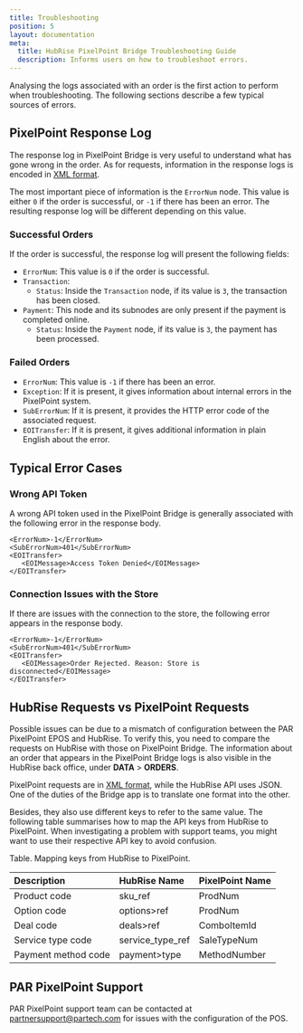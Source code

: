 ```yaml
---
title: Troubleshooting
position: 5
layout: documentation
meta:
  title: HubRise PixelPoint Bridge Troubleshooting Guide
  description: Informs users on how to troubleshoot errors.
---
```


Analysing the logs associated with an order is the first action to perform when troubleshooting. The following sections describe a few typical sources of errors.

## PixelPoint Response Log

The response log in PixelPoint Bridge is very useful to understand what has gone wrong in the order. As for requests, information in the response logs is encoded in [XML format](/apps/pixelpoint-bridge/understanding-logs/#an-xml-primer).

The most important piece of information is the `ErrorNum` node. This value is either `0` if the order is successful, or `-1` if there has been an error. The resulting response log will be different depending on this value.

### Successful Orders

If the order is successful, the response log will present the following fields:

- `ErrorNum`: This value is `0` if the order is successful.
- `Transaction`:
  - `Status`: Inside the `Transaction` node, if its value is `3`, the transaction has been closed.
- `Payment`: This node and its subnodes are only present if the payment is completed online.
  - `Status`: Inside the `Payment` node, if its value is `3`, the payment has been processed.

### Failed Orders

- `ErrorNum`: This value is `-1` if there has been an error.
- `Exception`: If it is present, it gives information about internal errors in the PixelPoint system.
- `SubErrorNum`: If it is present, it provides the HTTP error code of the associated request.
- `EOITransfer`: If it is present, it gives additional information in plain English about the error.

## Typical Error Cases

### Wrong API Token

A wrong API token used in the PixelPoint Bridge is generally associated with the following error in the response body.

```
<ErrorNum>-1</ErrorNum>
<SubErrorNum>401</SubErrorNum>
<EOITransfer>
   <EOIMessage>Access Token Denied</EOIMessage>
</EOITransfer>

```

### Connection Issues with the Store

If there are issues with the connection to the store, the following error appears in the response body.

```
<ErrorNum>-1</ErrorNum>
<SubErrorNum>401</SubErrorNum>
<EOITransfer>
   <EOIMessage>Order Rejected. Reason: Store is disconnected</EOIMessage>
</EOITransfer>

```

## HubRise Requests vs PixelPoint Requests

Possible issues can be due to a mismatch of configuration between the PAR PixelPoint EPOS and HubRise. To verify this, you need to compare the requests on HubRise with those on PixelPoint Bridge. The information about an order that appears in the PixelPoint Bridge logs is also visible in the HubRise back office, under **DATA** > **ORDERS**.

PixelPoint requests are in [XML format](/apps/pixelpoint-bridge/understanding-logs/#an-xml-primer), while the HubRise API uses JSON. One of the duties of the Bridge app is to translate one format into the other.

Besides, they also use different keys to refer to the same value. The following table summarises how to map the API keys from HubRise to PixelPoint. When investigating a problem with support teams, you might want to use their respective API key to avoid confusion.

Table. Mapping keys from HubRise to PixelPoint.

| Description         | HubRise Name     | PixelPoint Name |
| :------------------ | :--------------- | :-------------- |
| Product code        | sku_ref          | ProdNum         |
| Option code         | options>ref      | ProdNum         |
| Deal code           | deals>ref        | ComboItemId     |
| Service type code   | service_type_ref | SaleTypeNum     |
| Payment method code | payment>type     | MethodNumber    |

## PAR PixelPoint Support

PAR PixelPoint support team can be contacted at [partnersupport@partech.com](mailto:partnersupport@partech.com) for issues with the configuration of the POS.
